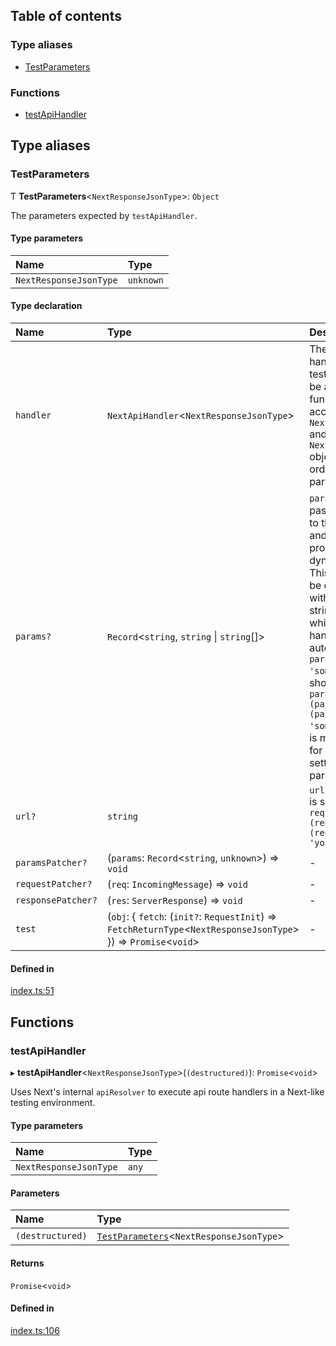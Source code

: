 ## Table of contents

### Type aliases

- [TestParameters][1]

### Functions

- [testApiHandler][2]

## Type aliases

### TestParameters

Ƭ **TestParameters**<`NextResponseJsonType`>: `Object`

The parameters expected by `testApiHandler`.

#### Type parameters

| Name                   | Type      |
| :--------------------- | :-------- |
| `NextResponseJsonType` | `unknown` |

#### Type declaration

| Name               | Type                                                                                                             | Description                                                                                                                                                                                                                                                                                                                               |
| :----------------- | :--------------------------------------------------------------------------------------------------------------- | :---------------------------------------------------------------------------------------------------------------------------------------------------------------------------------------------------------------------------------------------------------------------------------------------------------------------------------------- |
| `handler`          | `NextApiHandler`<`NextResponseJsonType`>                                                                         | The actual handler under test. It should be an async function that accepts `NextApiRequest` and `NextApiResult` objects (in that order) as its two parameters.                                                                                                                                                                            |
| `params?`          | `Record`<`string`, `string` \| `string`\[]>                                                                      | `params` is passed directly to the handler and represent processed dynamic routes. This should not be confused with query string parsing, which is handled automatically. `params: { id: 'some-id' }` is shorthand for `paramsPatcher: (params) => (params.id = 'some-id')`. This is most useful for quickly setting many params at once. |
| `url?`             | `string`                                                                                                         | `url: 'your-url'` is shorthand for `requestPatcher: (req) => (req.url = 'your-url')`                                                                                                                                                                                                                                                      |
| `paramsPatcher?`   | (`params`: `Record`<`string`, `unknown`>) => `void`                                                              | -                                                                                                                                                                                                                                                                                                                                         |
| `requestPatcher?`  | (`req`: `IncomingMessage`) => `void`                                                                             | -                                                                                                                                                                                                                                                                                                                                         |
| `responsePatcher?` | (`res`: `ServerResponse`) => `void`                                                                              | -                                                                                                                                                                                                                                                                                                                                         |
| `test`             | (`obj`: { `fetch`: (`init?`: `RequestInit`) => `FetchReturnType`<`NextResponseJsonType`> }) => `Promise`<`void`> | -                                                                                                                                                                                                                                                                                                                                         |

#### Defined in

[index.ts:51][3]

## Functions

### testApiHandler

▸ **testApiHandler**<`NextResponseJsonType`>(`(destructured)`):
`Promise`<`void`>

Uses Next's internal `apiResolver` to execute api route handlers in a Next-like
testing environment.

#### Type parameters

| Name                   | Type  |
| :--------------------- | :---- |
| `NextResponseJsonType` | `any` |

#### Parameters

| Name             | Type                                          |
| :--------------- | :-------------------------------------------- |
| `(destructured)` | [`TestParameters`][1]<`NextResponseJsonType`> |

#### Returns

`Promise`<`void`>

#### Defined in

[index.ts:106][4]

[1]: README.md#testparameters
[2]: README.md#testapihandler
[3]:
  https://github.com/Xunnamius/next-test-api-route-handler/blob/6c94b15/src/index.ts#L51
[4]:
  https://github.com/Xunnamius/next-test-api-route-handler/blob/6c94b15/src/index.ts#L106
